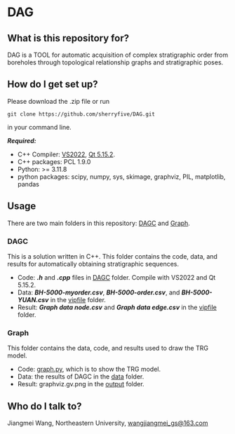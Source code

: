  # DAG

## What is this repository for?
DAG is a TOOL for automatic acquisition of complex stratigraphic order from boreholes through topological relationship graphs and stratigraphic poses.



## How do I get set up?

Please download the .zip file or run

```
git clone https://github.com/sherryfive/DAG.git
```

in your command line.

***Required:***
- C++ Compiler: [VS2022](https://visualstudio.microsoft.com/zh-hans/vs/), [Qt 5.15.2](https://www.qt.io/blog/qt-5.15.2-released).
- C++ packages: PCL 1.9.0
- Python: >= 3.11.8
- python packages: scipy, numpy, sys, skimage, graphviz, PIL, matplotlib, pandas

## Usage
There are two main folders in this repository: [DAGC](https://github.com/sherryfive/DAG/blob/main/DAGC/) and [Graph](https://github.com/sherryfive/DAG/blob/main/Graph/).

### DAGC

This is a solution written in C++. This folder contains the code, data, and results for automatically obtaining stratigraphic sequences.

- Code: ***.h*** and ***.cpp*** files in [DAGC](https://github.com/sherryfive/DAG/blob/main/DAGC/) folder. Compile with VS2022 and Qt 5.15.2.
- Data: ***BH-5000-myorder.csv***, ***BH-5000-order.csv***, and ***BH-5000-YUAN.csv*** in the [vipfile](https://github.com/sherryfive/DAG/blob/main/DAGC/vipfile/) folder.
- Result: ***Graph data node.csv*** and ***Graph data edge.csv*** in the [vipfile](https://github.com/sherryfive/DAG/blob/main/DAGC/vipfile/) folder.

### Graph

This folder contains the data, code, and results used to draw the TRG model.

- Code: [graph.py](https://github.com/sherryfive/DAG/blob/main/Graph/graph.py), which is to show the TRG model.
- Data: the results of DAGC in the [data](https://github.com/sherryfive/DAG/blob/main/Graph/data/) folder.
- Result: graphviz.gv.png in the [output](https://github.com/sherryfive/DAG/blob/main/Graph/output/) folder.

## Who do I talk to?
Jiangmei Wang, Northeastern University, wangjiangmei_gs@163.com


  
